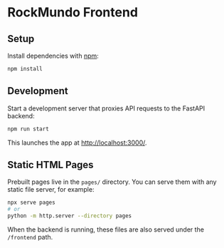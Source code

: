 # RockMundo Frontend

## Setup

Install dependencies with [npm](https://www.npmjs.com/):

```bash
npm install
```

## Development

Start a development server that proxies API requests to the FastAPI backend:

```bash
npm run start
```

This launches the app at <http://localhost:3000/>.

## Static HTML Pages

Prebuilt pages live in the `pages/` directory. You can serve them with any static file server, for example:

```bash
npx serve pages
# or
python -m http.server --directory pages
```

When the backend is running, these files are also served under the `/frontend` path.

